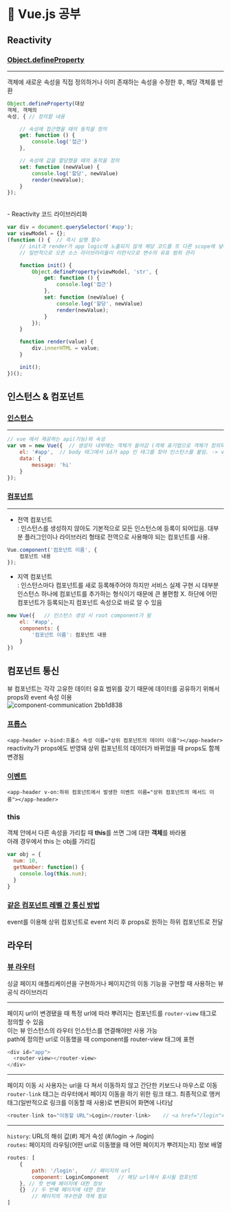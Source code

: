 # 🐯 Vue.js 공부

## Reactivity
### [Object.defineProperty](./src/playground/vue-way.html)
***
객체에 새로운 속성을 직접 정의하거나 이미 존재하는 속성을 수정한 후, 해당 객체를 반환
```javascript
Object.defineProperty(대상
객체, 객체의
속성, { // 정의할 내용

    // 속성에 접근했을 때의 동작을 정의
    get: function () {
        console.log('접근')
    },

    // 속성에 값을 할당했을 때의 동작을 정의
    set: function (newValue) {
        console.log('할당', newValue)
        render(newValue);
    }
});
```
<br>
- Reactivity 코드 라이브러리화

```javascript
var div = document.querySelector('#app');
var viewModel = {};
(function () {  // 즉시 실행 함수
    // init과 render가 app logic에 노출되지 않게 해당 코드를 또 다른 scope에 넣어줌
    // 일반적으로 오픈 소스 라이브러리들이 이런식으로 변수의 유효 범위 관리

    function init() {
        Object.defineProperty(viewModel, 'str', {
            get: function () {
                console.log('접근')
            },
            set: function (newValue) {
                console.log('할당', newValue)
                render(newValue);
            }
        });
    }

    function render(value) {
        div.innerHTML = value;
    }

    init();
})();
```

## 인스턴스 & 컴포넌트

### [인스턴스](./src/playground/instance.html)
***
```javascript
// vue 에서 제공하는 api(기능)와 속성
var vm = new Vue({  // 생성자 내부에는 객체가 들어감 (객체 표기법으로 객체가 정의되어 있음)
    el: '#app',  // body 태그에서 id가 app 인 태그를 찾아 인스턴스를 붙임. -> vue의 기능과 속성이 유효해짐
    data: {
        message: 'hi'
    }
});
```

### [컴포넌트](./src/playground/component.html)
***
- 전역 컴포넌트   
  : 인스턴스를 생성하지 않아도 기본적으로 모든 인스턴스에 등록이 되어있음. 대부분 플러그인이나 라이브러리 형태로 전역으로 사용해야 되는 컴포넌트를 사용.

```javascript
Vue.component('컴포넌트 이름', {
    컴포넌트 내용
});
```   

- 지역 컴포넌트   
  : 인스턴스마다 컴포넌트를 새로 등록해주어야 하지만 서비스 실제 구현 시 대부분 인스턴스 하나에 컴포넌트를 추가하는 형식이기 때문에 큰 불편함 X. 하단에 어떤 컴포넌트가
  등록되는지 컴포넌트 속성으로 바로 알 수 있음

```javascript
new Vue({   // 인스턴스 생성 시 root component가 됨
    el: '#app',
    components: {
        '컴포넌트 이름': 컴포넌트 내용
    }
})
```

## 컴포넌트 통신
뷰 컴포넌트는 각각 고유한 데이터 유효 범위를 갖기 때문에 데이터를 공유하기 위해서 props와 event 속성 이용  
![component-communication 2bb1d838](https://user-images.githubusercontent.com/60397314/170423015-301ed5eb-733d-45f8-98cb-5ca3aba20d59.png)

### [프롭스](./src/playground/props.html)
`<app-header v-bind:프롭스 속성 이름="상위 컴포넌트의 데이터 이름"></app-header>`  
reactivity가 props에도 반영돼 상위 컴포넌트의 데이터가 바뀌었을 때 props도 함께 변경됨

### [이벤트](./src/playground/event-emit.html)
`<app-header v-on:하위 컴포넌트에서 발생한 이벤트 이름="상위 컴포넌트의 메서드 이름"></app-header>`

### this
객체 안에서 다른 속성을 가리킬 때 **this**를 쓰면 그에 대한 **객체**를 바라봄  
아래 경우에서 this 는 obj를 가리킴
```javascript
var obj = {
  num: 10,
  getNumber: function() {
    console.log(this.num);
  }
}
```
### [같은 컴포넌트 레벨 간 통신 방법](./src/playground/component-same-level.html)
event를 이용해 상위 컴포넌트로 event 처리 후 props로 원하는 하위 컴포넌트로 전달

## 라우터
### [뷰 라우터](./src/playground/router.html)

싱글 페이지 애플리케이션을 구현하거나 페이지간의 이동 기능을 구현할 때 사용하는 뷰 공식 라이브러리

---
페이지 url이 변경됐을 때 특정 url에 따라 뿌려지는 컴포넌트를 `router-view` 태그로 정의할 수 있음  
이는 뷰 인스턴스의 라우터 인스턴스를 연결해야만 사용 가능  
path에 정의한 url로 이동했을 때 component를 router-view 태그에 표현  
```javascript
<div id="app">
  <router-view></router-view>
</div>
```

---
페이지 이동 시 사용자는 url을 다 쳐서 이동하지 않고 간단한 키보드나 마우스로 이동  
`router-link` 태그는 라우터에서 페이지 이동을 하기 위한 링크 태그. 최종적으로 앵커 태그(일반적으로 링크를 이동할 때 사용)로 변환되어 화면에 나타남
```javascript
<router-link to="이동할 URL">Login</router-link>    // <a href="/login">Login</a> 와 동일
```

---
`history`: URL의 해쉬 값(#) 제거 속성 (#/login -> /login)  
`routes`: 페이지의 라우팅(어떤 url로 이동했을 때 어떤 페이지가 뿌려지는지) 정보 배열
```javascript
routes: [
    {
        path: '/login',    // 페이지의 url
        component: LoginComponent   // 해당 url에서 표시될 컴포넌트
    }, // 첫 번째 페이지에 대한 정보
    {}  // 두 번째 페이지에 대한 정보
        // 페이지의 개수만큼 객체 필요
]
```
